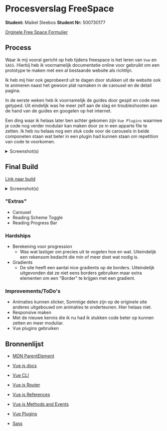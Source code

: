 # Procesverslag FreeSpace

**Student:** Maikel Sleebos
**Student Nr:** 500730177

[Orginele Free Space Formulier](files/Free-Space-formulier.pdf)

## Process

Waar ik mij vooral gericht op heb tijdens freespace is het leren van `Vue` en `SASS`.
Hierbij heb ik voornamelijk documentatie online voor gebruikt om een prototype te maken met een al bestaande website als richtlijn.

Ik heb mij hier ook geprobeerd uit te dagen door stukken uit de website ook te animeren naast het gewoon plat namaken in de carousel en de detail pagina.

In de eerste weken heb ik voornamelijk de guides door gespit en code mee getyped.
Uit eindelijk was he meer zelf aan de slag en troubleshooten aan de hand van de guides en googelen op het internet.

Een ding waar ik helaas later ben achter gekomen zijn `Vue Plugins` waarmee je code nog verder modulair kan maken door ze in een apparte file te zetten.
Ik heb nu helaas nog een stuk code voor de carousels in beide componeten staan wat beter in een plugin had kunnen staan om repetition van code te voorkomen.

<details>
<summary>Screenshot(s)</summary>

![League Universe](files/league-universe.jpg)

</details>

## Final Build

[Link naar build](https://thunderchicken.nl/freespace)

<details>
<summary>Screenshot(s)</summary>

![Build part 1](files/final.jpg)
![Build part 2](files/final2.jpg)

</details>

### "Extras"

- Carousel
- Reading Scheme Toggle
- Reading Progress Bar

### Hardships

- Berekening voor progression
  - Was wat lastiger om precies uit te vogelen hoe en wat. Uiteindelijk een rekensom bedacht die min of meer doet wat nodig is.
- Gradients
  - De site heeft een aantal nice gradients op de borders. Uiteindelijk uitgevonden dat ze niet eens borders gebruiken maar extra elementen om een "Border" te krijgen met een gradient.

### Improvements/ToDo's

- Animaties kunnen slicker, Sommige delen zijn op de originele site anderes uitgebouwd om animaties te onderteunen. Hier helaas niet.
- Responsive maken
- Met de nieuwe kennis die ik nu had ik stukken code beter op kunnen zetten en meer moduliar. 
- Vue plugins gebruiken

## Bronnenlijst

- [MDN ParentElement](https://developer.mozilla.org/en-US/docs/Web/API/Node/parentElement)

- [Vue.js docs](https://vuejs.org/v2/guide/)
- [Vue CLI](https://cli.vuejs.org/guide/)
- [Vue.js Router](https://router.vuejs.org/guide/)
- [Vue.js References](https://router.vuejs.org/guide/)
- [Vue.js Methods and Events](https://v1.vuejs.org/guide/events.html)
- [Vue Plugins](https://vuejs.org/v2/guide/plugins.html)

- [Sass](https://sass-lang.com/guide)